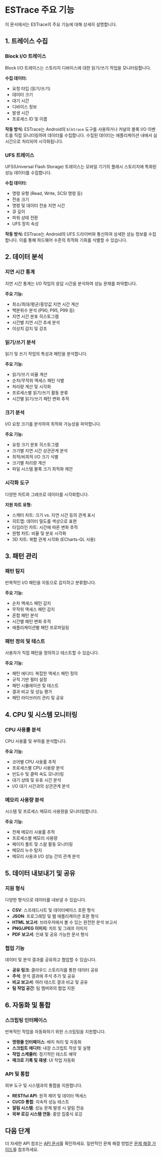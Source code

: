 # ESTrace 주요 기능

이 문서에서는 ESTrace의 주요 기능에 대해 상세히 설명합니다.

## 1. 트레이스 수집

### Block I/O 트레이스

Block I/O 트레이스는 스토리지 디바이스에 대한 읽기/쓰기 작업을 모니터링합니다.

**수집 데이터:**
- 요청 타입 (읽기/쓰기)
- 데이터 크기
- 대기 시간
- 디바이스 정보
- 발생 시간
- 프로세스 ID 및 이름

**작동 방식:**
ESTrace는 Android의 `blktrace` 도구를 사용하거나 커널의 블록 I/O 이벤트를 직접 모니터링하여 데이터를 수집합니다. 수집된 데이터는 애플리케이션 내에서 실시간으로 처리되어 시각화됩니다.

### UFS 트레이스

UFS(Universal Flash Storage) 트레이스는 모바일 기기의 플래시 스토리지에 특화된 성능 데이터를 수집합니다.

**수집 데이터:**
- 명령 유형 (Read, Write, SCSI 명령 등)
- 전송 크기
- 명령 및 데이터 전송 지연 시간
- 큐 깊이
- 파워 상태 전환
- UFS 장치 속성

**작동 방식:**
ESTrace는 Android의 UFS 드라이버와 통신하여 상세한 성능 정보를 수집합니다. 이를 통해 하드웨어 수준의 최적화 기회를 식별할 수 있습니다.

## 2. 데이터 분석

### 지연 시간 통계

지연 시간 통계는 I/O 작업의 응답 시간을 분석하여 성능 문제를 파악합니다.

**주요 기능:**
- 최소/최대/평균/중앙값 지연 시간 계산
- 백분위수 분석 (P90, P95, P99 등)
- 지연 시간 분포 히스토그램
- 시간별 지연 시간 추세 분석
- 이상치 감지 및 강조

### 읽기/쓰기 분석

읽기 및 쓰기 작업의 특성과 패턴을 분석합니다.

**주요 기능:**
- 읽기/쓰기 비율 계산
- 순차/무작위 액세스 패턴 식별
- 처리량 계산 및 시각화
- 프로세스별 읽기/쓰기 활동 분류
- 시간별 읽기/쓰기 패턴 변화 추적

### 크기 분석

I/O 요청 크기를 분석하여 최적화 가능성을 파악합니다.

**주요 기능:**
- 요청 크기 분포 히스토그램
- 크기별 지연 시간 상관관계 분석
- 최적/비최적 I/O 크기 식별
- 크기별 처리량 계산
- 파일 시스템 블록 크기 최적화 제안

### 시각화 도구

다양한 차트와 그래프로 데이터를 시각화합니다.

**지원 차트 유형:**
- 스캐터 차트: 크기 vs. 지연 시간 등의 관계 표시
- 히트맵: 데이터 밀도를 색상으로 표현
- 타임라인 차트: 시간에 따른 변화 추적
- 원형 차트: 비율 및 분포 시각화
- 3D 차트: 복합 관계 시각화 (ECharts-GL 사용)

## 3. 패턴 관리

### 패턴 탐지

반복적인 I/O 패턴을 자동으로 감지하고 분류합니다.

**주요 기능:**
- 순차 액세스 패턴 감지
- 무작위 액세스 패턴 감지
- 혼합 패턴 분석
- 시간별 패턴 변화 추적
- 애플리케이션별 패턴 프로파일링

### 패턴 정의 및 테스트

사용자가 직접 패턴을 정의하고 테스트할 수 있습니다.

**주요 기능:**
- 패턴 에디터: 복잡한 액세스 패턴 정의
- 규칙 기반 필터 설정
- 패턴 시뮬레이션 및 테스트
- 결과 비교 및 성능 평가
- 패턴 라이브러리 관리 및 공유

## 4. CPU 및 시스템 모니터링

### CPU 사용률 분석

CPU 사용률 및 부하를 분석합니다.

**주요 기능:**
- 코어별 CPU 사용률 추적
- 프로세스별 CPU 사용량 분석
- 빈도수 및 클럭 속도 모니터링
- 대기 상태 및 유휴 시간 분석
- I/O 대기 시간과의 상관관계 분석

### 메모리 사용량 분석

시스템 및 프로세스 메모리 사용량을 모니터링합니다.

**주요 기능:**
- 전체 메모리 사용률 추적
- 프로세스별 메모리 사용량
- 페이지 폴트 및 스왑 활동 모니터링
- 메모리 누수 탐지
- 메모리 사용과 I/O 성능 간의 관계 분석

## 5. 데이터 내보내기 및 공유

### 지원 형식

다양한 형식으로 데이터를 내보낼 수 있습니다.

- **CSV**: 스프레드시트 및 데이터베이스 호환 형식
- **JSON**: 프로그래밍 및 웹 애플리케이션 호환 형식
- **HTML 보고서**: 브라우저에서 볼 수 있는 완전한 분석 보고서
- **PNG/JPEG 이미지**: 차트 및 그래프 이미지
- **PDF 보고서**: 인쇄 및 공유 가능한 문서 형식

### 협업 기능

데이터 및 분석 결과를 공유하고 협업할 수 있습니다.

- **공유 링크**: 클라우드 스토리지를 통한 데이터 공유
- **주석**: 분석 결과에 주석 추가 및 공유
- **비교 보고서**: 여러 테스트 결과 비교 및 공유
- **팀 작업 공간**: 팀 멤버와의 협업 지원

## 6. 자동화 및 통합

### 스크립팅 인터페이스

반복적인 작업을 자동화하기 위한 스크립팅을 지원합니다.

- **명령줄 인터페이스**: 배치 처리 및 자동화
- **스크립트 에디터**: 내장 스크립트 작성 및 실행
- **작업 스케줄러**: 정기적인 테스트 예약
- **매크로 기록 및 재생**: UI 작업 자동화

### API 및 통합

외부 도구 및 시스템과의 통합을 지원합니다.

- **RESTful API**: 원격 제어 및 데이터 액세스
- **CI/CD 통합**: 지속적 성능 테스트
- **알림 시스템**: 성능 문제 발생 시 알림 전송
- **외부 로깅 시스템 연동**: 중앙 집중식 로깅

## 다음 단계

더 자세한 API 참조는 [API 문서](./api.md)를 확인하세요. 일반적인 문제 해결 방법은 [문제 해결 가이드](./troubleshooting.md)를 참조하세요.
